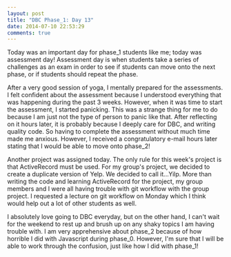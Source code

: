 ```yaml
---
layout: post
title: "DBC Phase_1: Day 13"
date: 2014-07-10 22:53:29
comments: true
---
```


Today was an important day for phase_1 students like me; today was assessment day! Assessment day is when students take a series of challenges as an exam in order to see if students can move onto the next phase, or if students should repeat the phase.

After a very good session of yoga, I mentally prepared for the assessments. I felt confident about the assessment because I understood everything that was happening during the past 3 weeks. However, when it was time to start the assessment, I started panicking. This was a strange thing for me to do because I am just not the type of person to panic like that. After reflecting on it hours later, it is probably because I deeply care for DBC, and writing quality code. So having to complete the assessment without much time made me anxious. However, I received a congratulatory e-mail hours later stating that I would be able to move onto phase_2!

Another project was assigned today. The only rule for this week's project is that ActiveRecord must be used. For my group's project, we decided to create a duplicate version of Yelp. We decided to call it...Yilp. More than writing the code and learning ActiveRecord for the project, my group members and I were all having trouble with git workflow with the group project. I requested a lecture on git workflow on Monday which I think would help out a lot of other students as well.

I absolutely love going to DBC everyday, but on the other hand, I can't wait for the weekend to rest up and brush up on any shaky topics I am having trouble with. I am very apprehensive about phase_2 because of how horrible I did with Javascript during phase_0. However, I'm sure that I will be able to work through the confusion, just like how I did with phase_1!